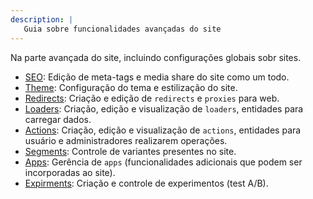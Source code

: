 ```yaml
---
description: |
   Guia sobre funcionalidades avançadas do site
---
```


Na parte avançada do site, incluindo configurações globais sobr sites.

- [SEO](advanced/seo): Edição de meta-tags e media share do site como um todo.
- [Theme](advanced/themes): Configuração do tema e estilização do site.
- [Redirects](advanced/redirects): Criação e edição de `redirects` e `proxies`
  para web.
- [Loaders](advanced/loaders): Criação, edição e visualização de `loaders`,
  entidades para carregar dados.
- [Actions](advanced/actions): Criação, edição e visualização de `actions`,
  entidades para usuário e administradores realizarem operações.
- [Segments](advanced/segments): Controle de variantes presentes no site.
- [Apps](advanced/apps): Gerência de `apps` (funcionalidades adicionais que
  podem ser incorporadas ao site).
- [Expirments](advanced/experiments): Criação e controle de experimentos (test
  A/B).
